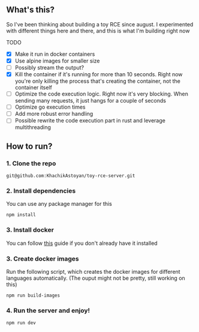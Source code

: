 ## What's this?

So I've been thinking about building a toy RCE since august. I experimented with different things here and there, and this is
what I'm building right now

TODO

- [x] Make it run in docker containers
- [x] Use alpine images for smaller size
- [ ] Possibly stream the output?
- [x] Kill the container if it's running for more than 10 seconds. Right now you're only killing the process that's creating the container, not the container itself
- [ ] Optimize the code execution logic. Right now it's very blocking. When sending many requests, it just hangs for a couple of seconds
- [ ] Optimize go execution times
- [ ] Add more robust error handling
- [ ] Possible rewrite the code execution part in rust and leverage multithreading

## How to run?

### 1. Clone the repo

```
git@github.com:KhachikAstoyan/toy-rce-server.git
```

### 2. Install dependencies

You can use any package manager for this

```
npm install
```

### 3. Install docker

You can follow [this](https://docs.docker.com/engine/install/) guide if you don't already have it installed

### 3. Create docker images

Run the following script, which creates the docker images for different languages automatically. (The ouput might not be pretty, still working on this)

```
npm run build-images
```

### 4. Run the server and enjoy!

```
npm run dev
```
